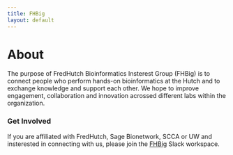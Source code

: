 ```yaml
---
title: FHBig
layout: default
---
```


# About
The purpose of FredHutch Bioinformatics Insterest Group (FHBig) is to
connect people who perform hands-on bioinformatics at the Hutch and
to exchange knowledge and support each other. We hope to improve
engagement, collaboration and innovation acrossed different labs
within the organization.  

### Get Involved
If you are affiliated with FredHutch, Sage Bionetwork, SCCA or UW and
insterested in connecting with us, please join the
[FHBig](https://fhbig.slack.com) Slack workspace.

